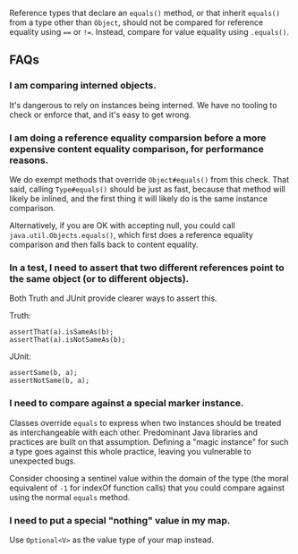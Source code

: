 Reference types that declare an `equals()` method, or that inherit `equals()`
from a type other than `Object`, should not be compared for reference equality
using `==` or `!=`. Instead, compare for value equality using `.equals()`.

## FAQs

### I am comparing interned objects.

It's dangerous to rely on instances being interned. We have no tooling to check
or enforce that, and it's easy to get wrong.

### I am doing a reference equality comparsion before a more expensive content equality comparison, for performance reasons.

We do exempt methods that override `Object#equals()` from this check. That said,
calling `Type#equals()` should be just as fast, because that method will likely
be inlined, and the first thing it will likely do is the same instance
comparison.

Alternatively, if you are OK with accepting null, you could call
`java.util.Objects.equals()`, which first does a reference equality comparison
and then falls back to content equality.

### In a test, I need to assert that two different references point to the same object (or to different objects).

Both Truth and JUnit provide clearer ways to assert this.

Truth:

```
assertThat(a).isSameAs(b);
assertThat(a).isNotSameAs(b);
```

JUnit:

```
assertSame(b, a);
assertNotSame(b, a);
```

### I need to compare against a special marker instance.

Classes override `equals` to express when two instances should be treated as
interchangeable with each other. Predominant Java libraries and practices are
built on that assumption. Defining a "magic instance" for such a type goes
against this whole practice, leaving you vulnerable to unexpected bugs.

Consider choosing a sentinel value within the domain of the type (the moral
equivalent of `-1` for indexOf function calls) that you could compare against
using the normal `equals` method.

### I need to put a special "nothing" value in my map.

Use `Optional<V>` as the value type of your map instead.

